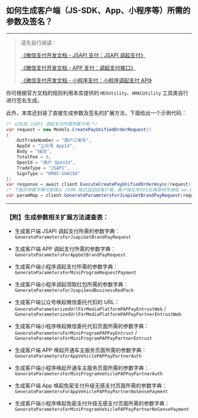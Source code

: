 ﻿## 如何生成客户端（JS-SDK、App、小程序等）所需的参数及签名？

---

> 请先自行阅读：
>
> [《微信支付开发文档 - JSAPI 支付：JSAPI 调起支付》](https://pay.weixin.qq.com/wiki/doc/api/jsapi.php?chapter=7_7&index=6)
>
> [《微信支付开发文档 - APP 支付：调起支付接口》](https://pay.weixin.qq.com/wiki/doc/api/app/app.php?chapter=9_12&index=2)
>
> [《微信支付开发文档 - 小程序支付：小程序调起支付 API》](https://pay.weixin.qq.com/wiki/doc/api/wxa/wxa_api.php?chapter=7_7&index=5)

你可根据官方文档的规则利用本库提供的 `MD5Utility`、`HMACUtility` 工具类自行进行签名生成。

此外，本库还封装了直接生成参数及签名的扩展方法，下面给出一个示例代码：

```csharp
/* 以生成 JSAPI 调起支付所需参数为例 */
var request = new Models.CreatePayUnifiedOrderRequest()
{
    OutTradeNumber = "商户订单号",
    AppId = "公众号 AppId",
    Body = "描述",
    TotalFee = 0,
    OpenId = "用户 OpenId",
    TradeType = "JSAPI",
    SignType = "HMAC-SHA256"
};
var response = await client.ExecuteCreatePayUnifiedOrderAsync(request);
/* 下面的参数字典可直接以 JSON 格式返回给客户端，客户端反序列化后再原样传递给 wx.chooseWXPay() 方法即可 */
var paramMap = client.GenerateParametersForJsapiGetBrandPayRequest(request.AppId, response.PrepayId, request.SignType);
```

---

### 【附】生成参数相关扩展方法速查表：

-   生成客户端 JSAPI 调起支付所需的参数字典：`GenerateParametersForJsapiGetBrandPayRequest`

-   生成客户端 APP 调起支付所需的参数字典：`GenerateParametersForAppGetBrandPayRequest`

-   生成客户端小程序调起支付所需的参数字典：`GenerateParametersForMiniProgramRequestPayment`

-   生成客户端小程序调起领取红包所需的参数字典：`GenerateParametersForJsapiSendBusinessRedPack`

-   生成客户端公众号唤起微信委托代扣的 URL：`GenerateParameterizedUrlForMediaPlatformPAPPayEntrustWeb` / `GenerateParameterizedUrlForMediaPlatformPAPPayPartnerEntrustWeb`

-   生成客户端小程序唤起微信委托代扣页面所需的参数字典：`GenerateParametersForMiniProgramPAPPayEntrust` / `GenerateParametersForMiniProgramPAPPayPartnerEntrust`

-   生成客户端 APP 唤起开通车主服务页面所需的参数字典：`GenerateParametersForAppVehiclePAPPayPartnerAuth`

-   生成客户端小程序唤起开通车主服务页面所需的参数字典：`GenerateParametersForMiniProgramVehiclePAPPayPartnerAuth`

-   生成客户端 App 唤起免密支付升级无感支付页面所需的参数字典：`GenerateParametersForAppVehiclePAPPayPartnerNoSensePayment`

-   生成客户端小程序唤起免密支付升级无感支付页面所需的参数字典：`GenerateParametersForMiniProgramVehiclePAPPayPartnerNoSensePayment`
